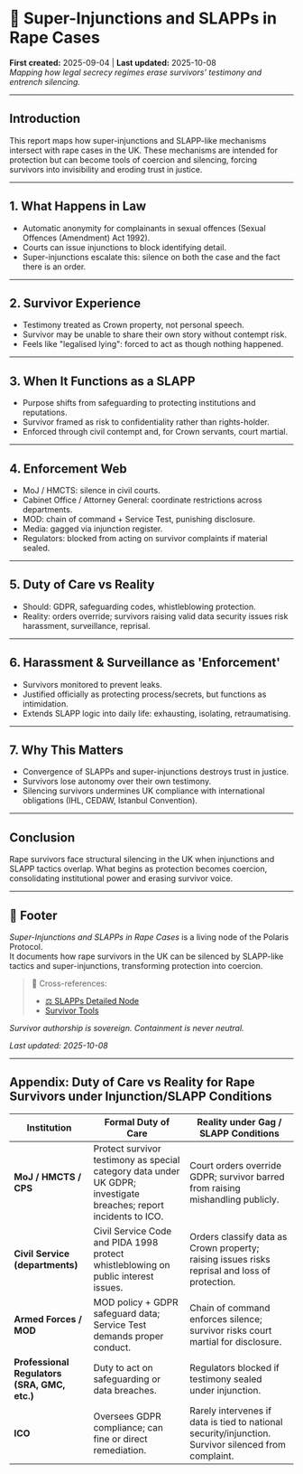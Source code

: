 # 🚨 Super-Injunctions and SLAPPs in Rape Cases  
**First created:** 2025-09-04 | **Last updated:** 2025-10-08  
*Mapping how legal secrecy regimes erase survivors’ testimony and entrench silencing.*  

---
## Introduction

This report maps how super-injunctions and SLAPP-like mechanisms intersect with rape cases in the UK. 
These mechanisms are intended for protection but can become tools of coercion and silencing, forcing survivors into invisibility and eroding trust in justice.

---
## 1. What Happens in Law

- Automatic anonymity for complainants in sexual offences (Sexual Offences (Amendment) Act 1992).  
- Courts can issue injunctions to block identifying detail.  
- Super-injunctions escalate this: silence on both the case and the fact there is an order.  

---
## 2. Survivor Experience

- Testimony treated as Crown property, not personal speech.  
- Survivor may be unable to share their own story without contempt risk.  
- Feels like "legalised lying": forced to act as though nothing happened.  

---
## 3. When It Functions as a SLAPP

- Purpose shifts from safeguarding to protecting institutions and reputations.  
- Survivor framed as risk to confidentiality rather than rights-holder.  
- Enforced through civil contempt and, for Crown servants, court martial.  

---
## 4. Enforcement Web

- MoJ / HMCTS: silence in civil courts.  
- Cabinet Office / Attorney General: coordinate restrictions across departments.  
- MOD: chain of command + Service Test, punishing disclosure.  
- Media: gagged via injunction register.  
- Regulators: blocked from acting on survivor complaints if material sealed.  

---
## 5. Duty of Care vs Reality

- Should: GDPR, safeguarding codes, whistleblowing protection.  
- Reality: orders override; survivors raising valid data security issues risk harassment, surveillance, reprisal.  

---
## 6. Harassment & Surveillance as 'Enforcement'

- Survivors monitored to prevent leaks.  
- Justified officially as protecting process/secrets, but functions as intimidation.  
- Extends SLAPP logic into daily life: exhausting, isolating, retraumatising.  

---
## 7. Why This Matters

- Convergence of SLAPPs and super-injunctions destroys trust in justice.  
- Survivors lose autonomy over their own testimony.  
- Silencing survivors undermines UK compliance with international obligations (IHL, CEDAW, Istanbul Convention).  

---
## Conclusion

Rape survivors face structural silencing in the UK when injunctions and SLAPP tactics overlap. 
What begins as protection becomes coercion, consolidating institutional power and erasing survivor voice.

---

## 🏮 Footer  

*Super-Injunctions and SLAPPs in Rape Cases* is a living node of the Polaris Protocol.  
It documents how rape survivors in the UK can be silenced by SLAPP-like tactics and super-injunctions, transforming protection into coercion.  

> 📡 Cross-references:  
> - [⚖️ SLAPPs Detailed Node](./⚖️_slapps_uk_global_palestine.md)  
> - [Survivor Tools](../../Survivor_Tools/README.md)   

*Survivor authorship is sovereign. Containment is never neutral.*  

_Last updated: 2025-10-08_  

---

## Appendix: Duty of Care vs Reality for Rape Survivors under Injunction/SLAPP Conditions

| Institution | Formal Duty of Care | Reality under Gag / SLAPP Conditions |
|-------------|----------------------|--------------------------------------|
| **MoJ / HMCTS / CPS** | Protect survivor testimony as special category data under UK GDPR; investigate breaches; report incidents to ICO. | Court orders override GDPR; survivor barred from raising mishandling publicly. |
| **Civil Service (departments)** | Civil Service Code and PIDA 1998 protect whistleblowing on public interest issues. | Orders classify data as Crown property; raising issues risks reprisal and loss of protection. |
| **Armed Forces / MOD** | MOD policy + GDPR safeguard data; Service Test demands proper conduct. | Chain of command enforces silence; survivor risks court martial for disclosure. |
| **Professional Regulators (SRA, GMC, etc.)** | Duty to act on safeguarding or data breaches. | Regulators blocked if testimony sealed under injunction. |
| **ICO** | Oversees GDPR compliance; can fine or direct remediation. | Rarely intervenes if data is tied to national security/injunction. Survivor silenced from complaint. |
